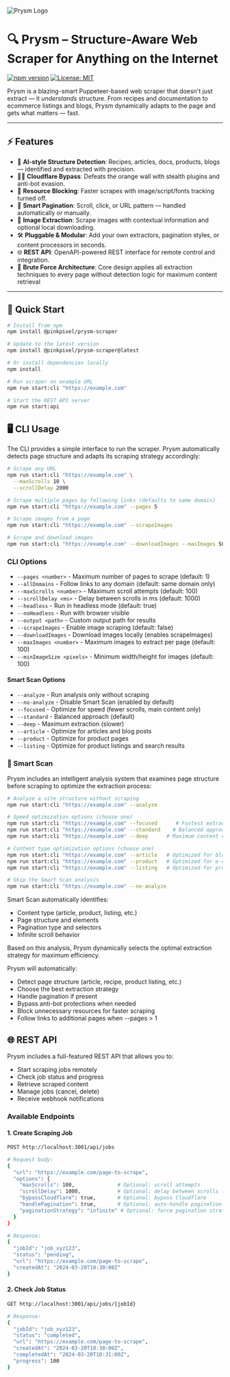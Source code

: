 ![Prysm Logo](https://res.cloudinary.com/di7ctlowx/image/upload/v1743577195/logo_iu7ob8.png)

# 🔍 Prysm – Structure-Aware Web Scraper for Anything on the Internet

[![npm version](https://img.shields.io/npm/v/@pinkpixel/prysm-scraper.svg)](https://www.npmjs.com/package/@pinkpixel/prysm-scraper)
[![License: MIT](https://img.shields.io/badge/License-MIT-yellow.svg)](https://opensource.org/licenses/MIT)

Prysm is a blazing-smart Puppeteer-based web scraper that doesn't just extract — it *understands* structure. From recipes and documentation to ecommerce listings and blogs, Prysm dynamically adapts to the page and gets what matters — fast.

---

## ⚡ Features

- 🧠 **AI-style Structure Detection**: Recipes, articles, docs, products, blogs — identified and extracted with precision.
- 🕵️‍♂️ **Cloudflare Bypass**: Defeats the orange wall with stealth plugins and anti-bot evasion.
- 🚫 **Resource Blocking**: Faster scrapes with image/script/fonts tracking turned off.
- 🔄 **Smart Pagination**: Scroll, click, or URL pattern — handled automatically or manually.
- 📸 **Image Extraction**: Scrape images with contextual information and optional local downloading.
- 🛠 **Pluggable & Modular**: Add your own extractors, pagination styles, or content processors in seconds.
- 🌐 **REST API**: OpenAPI-powered REST interface for remote control and integration.
- 🔨 **Brute Force Architecture**: Core design applies all extraction techniques to every page without detection logic for maximum content retrieval

---

## 🚀 Quick Start

```bash
# Install from npm
npm install @pinkpixel/prysm-scraper

# Update to the latest version
npm install @pinkpixel/prysm-scraper@latest

# Or install dependencies locally
npm install

# Run scraper on example URL
npm run start:cli "https://example.com"

# Start the REST API server
npm run start:api
```

## 🖥️ CLI Usage

The CLI provides a simple interface to run the scraper. Prysm automatically detects page structure and adapts its scraping strategy accordingly:

```bash
# Scrape any URL
npm run start:cli "https://example.com" \
  --maxScrolls 10 \
  --scrollDelay 2000

# Scrape multiple pages by following links (defaults to same domain)
npm run start:cli "https://example.com" --pages 5

# Scrape images from a page
npm run start:cli "https://example.com" --scrapeImages

# Scrape and download images
npm run start:cli "https://example.com" --downloadImages --maxImages 50 --minImageSize 200
```

### CLI Options

- `--pages <number>` - Maximum number of pages to scrape (default: 1)
- `--allDomains` - Follow links to any domain (default: same domain only)
- `--maxScrolls <number>` - Maximum scroll attempts (default: 100)
- `--scrollDelay <ms>` - Delay between scrolls in ms (default: 1000)
- `--headless` - Run in headless mode (default: true)
- `--noHeadless` - Run with browser visible
- `--output <path>` - Custom output path for results
- `--scrapeImages` - Enable image scraping (default: false)
- `--downloadImages` - Download images locally (enables scrapeImages)
- `--maxImages <number>` - Maximum images to extract per page (default: 100)
- `--minImageSize <pixels>` - Minimum width/height for images (default: 100)

#### Smart Scan Options

- `--analyze` - Run analysis only without scraping
- `--no-analyze` - Disable Smart Scan (enabled by default)
- `--focused` - Optimize for speed (fewer scrolls, main content only)
- `--standard` - Balanced approach (default)
- `--deep` - Maximum extraction (slower)
- `--article` - Optimize for articles and blog posts
- `--product` - Optimize for product pages
- `--listing` - Optimize for product listings and search results

### 🧠 Smart Scan

Prysm includes an intelligent analysis system that examines page structure before scraping to optimize the extraction process:

```bash
# Analyze a site structure without scraping
npm run start:cli "https://example.com" --analyze

# Speed optimization options (choose one)
npm run start:cli "https://example.com" --focused      # Fastest extraction, focuses on main content
npm run start:cli "https://example.com" --standard    # Balanced approach (default)
npm run start:cli "https://example.com" --deep      # Maximum content extraction (slower)

# Content type optimization options (choose one)
npm run start:cli "https://example.com" --article   # Optimized for blog posts and articles
npm run start:cli "https://example.com" --product   # Optimized for e-commerce product pages
npm run start:cli "https://example.com" --listing   # Optimized for product listings and search results

# Skip the Smart Scan analysis
npm run start:cli "https://example.com" --no-analyze
```

Smart Scan automatically identifies:
- Content type (article, product, listing, etc.)
- Page structure and elements
- Pagination type and selectors
- Infinite scroll behavior

Based on this analysis, Prysm dynamically selects the optimal extraction strategy for maximum efficiency.

Prysm will automatically:

- Detect page structure (article, recipe, product listing, etc.)
- Choose the best extraction strategy
- Handle pagination if present
- Bypass anti-bot protections when needed
- Block unnecessary resources for faster scraping
- Follow links to additional pages when --pages > 1

## 🌐 REST API

Prysm includes a full-featured REST API that allows you to:

- Start scraping jobs remotely
- Check job status and progress
- Retrieve scraped content
- Manage jobs (cancel, delete)
- Receive webhook notifications

### Available Endpoints

#### 1. Create Scraping Job

```bash
POST http://localhost:3001/api/jobs

# Request body:
{
  "url": "https://example.com/page-to-scrape",
  "options": {
    "maxScrolls": 100,              # Optional: scroll attempts
    "scrollDelay": 1000,            # Optional: delay between scrolls (ms)
    "bypassCloudflare": true,       # Optional: bypass Cloudflare
    "handlePagination": true,       # Optional: auto-handle pagination
    "paginationStrategy": "infinite" # Optional: force pagination strategy
  }
}

# Response:
{
  "jobId": "job_xyz123",
  "status": "pending",
  "url": "https://example.com/page-to-scrape",
  "createdAt": "2024-03-20T10:30:00Z"
}
```

#### 2. Check Job Status

```bash
GET http://localhost:3001/api/jobs/{jobId}

# Response:
{
  "jobId": "job_xyz123",
  "status": "completed",
  "url": "https://example.com/page-to-scrape",
  "createdAt": "2024-03-20T10:30:00Z",
  "completedAt": "2024-03-20T10:31:00Z",
  "progress": 100
}
```